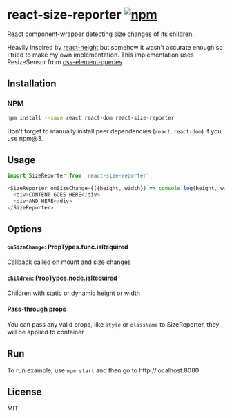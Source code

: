 # react-size-reporter [![npm](https://img.shields.io/npm/v/react-size-reporter.svg?style=flat-square)](https://www.npmjs.com/package/react-size-reporter)

React component-wrapper detecting size changes of its children.

Heavily inspired by [react-height](https://github.com/nkbt/react-height/) but somehow it wasn't accurate enough so I tried to make my own implementation.
This implementation uses ResizeSensor from [css-element-queries](https://github.com/marcj/css-element-queries)

## Installation

### NPM

```sh
npm install --save react react-dom react-size-reporter
```

Don't forget to manually install peer dependencies (`react`, `react-dom`) if you use npm@3.

## Usage
```js
import SizeReporter from 'react-size-reporter';

<SizeReporter onSizeChange={({height, width}) => console.log(height, width)}>
  <div>CONTENT GOES HERE</div>
  <div>AND HERE</div>
</SizeReporter>
```

## Options


#### `onSizeChange`: PropTypes.func.isRequired

Callback called on mount and size changes


#### `children`: PropTypes.node.isRequired

Children with static or dynamic height or width

#### Pass-through props

You can pass any valid props, like `style` or `className` to SizeReporter, they will be applied to container

## Run

To run example, use `npm start` and then go to http://localhost:8080

## License

MIT
